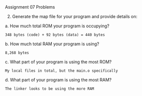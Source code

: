 Assignment 07 Problems

2. Generate the map file for your program and provide details on:

a. How much total ROM your program is occupying?

    348 bytes (code) + 92 bytes (data) = 440 bytes

b. How much total RAM your program is using?

    8,268 bytes

c. What part of your program is using the most ROM?

    My local files in total, but the main.o specifically

d. What part of your program is using the most RAM?

    The linker looks to be using the more RAM
